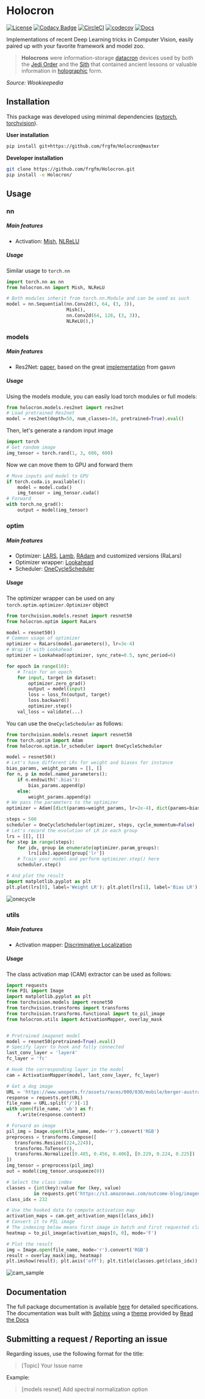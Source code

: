 # Holocron

[![License](https://img.shields.io/badge/License-MIT-brightgreen.svg)](LICENSE) [![Codacy Badge](https://api.codacy.com/project/badge/Grade/5713eafaf8074e27a4013dbfcfad9d69)](https://www.codacy.com/manual/fg/Holocron?utm_source=github.com&amp;utm_medium=referral&amp;utm_content=frgfm/Holocron&amp;utm_campaign=Badge_Grade) [![CircleCI](https://circleci.com/gh/frgfm/Holocron.svg?style=shield)](https://circleci.com/gh/frgfm/Holocron) [![codecov](https://codecov.io/gh/frgfm/Holocron/branch/master/graph/badge.svg)](https://codecov.io/gh/frgfm/Holocron) [![Docs](https://img.shields.io/badge/docs-available-blue.svg)](https://frgfm.github.io/Holocron)

Implementations of recent Deep Learning tricks in Computer Vision, easily paired up with your favorite framework and model zoo.

> **Holocrons** were information-storage [datacron](https://starwars.fandom.com/wiki/Datacron) devices used by both the [Jedi Order](https://starwars.fandom.com/wiki/Jedi_Order) and the [Sith](https://starwars.fandom.com/wiki/Sith) that contained ancient lessons or valuable information in [holographic](https://starwars.fandom.com/wiki/Hologram) form.

*Source: Wookieepedia*



## Installation

This package was developed using minimal dependencies ([pytorch](https://github.com/pytorch/pytorch), [torchvision](https://github.com/pytorch/vision)). 

**User installation**

```bash
pip install git+https://github.com/frgfm/Holocron@master
```

**Developer installation**

```bash
git clone https://github.com/frgfm/Holocron.git
pip install -e Holocron/
```



## Usage

### nn

##### Main features

- Activation: [Mish](https://arxiv.org/abs/1908.08681), [NLReLU](https://arxiv.org/abs/1908.03682)

##### Usage

Similar usage to  `torch.nn`

```python
import torch.nn as nn
from holocron.nn import Mish, NLReLU

# Both modules inherit from torch.nn.Module and can be used as such
model = nn.Sequential(nn.Conv2d(3, 64, (3, 3)),
                      Mish(),
                      nn.Conv2d(64, 128, (3, 3)),
                      NLReLU(),)
```



### models

##### Main features

- Res2Net: [paper](https://arxiv.org/abs/1904.01169), based on the great [implementation](https://github.com/gasvn/Res2Net) from gasvn

##### Usage

Using the models module, you can easily load torch modules or full models:

```python
from holocron.models.res2net import res2net
# Load pretrained Res2net
model = res2net(depth=50, num_classes=10, pretrained=True).eval()
```

Then, let's generate a random input image

```python
import torch
# Get random image
img_tensor = torch.rand(1, 3, 600, 600) 
```

Now we can move them to GPU and forward them

```python
# Move inputs and model to GPU
if torch.cuda.is_available():
    model = model.cuda()
    img_tensor = img_tensor.cuda()
# Forward
with torch.no_grad():
    output = model(img_tensor)
```



### optim

##### Main features

- Optimizer: [LARS](https://arxiv.org/abs/1708.03888), [Lamb](https://arxiv.org/abs/1904.00962), [RAdam](https://arxiv.org/abs/1908.03265) and customized versions (RaLars)
- Optimizer wrapper: [Lookahead](https://arxiv.org/abs/1907.08610)
- Scheduler: [OneCycleScheduler](https://arxiv.org/abs/1803.09820)

##### Usage

The optimizer wrapper can be used on any `torch.optim.optimizer.Optimizer` object 

```python
from torchvision.models.resnet import resnet50
from holocron.optim import RaLars

model = resnet50()
# Common usage of optimizer
optimizer = RaLars(model.parameters(), lr=3e-4)
# Wrap it with Lookahead
optimizer = Lookahead(optimizer, sync_rate=0.5, sync_period=6)

for epoch in range(10):
    # Train for an epoch
    for input, target in dataset:
        optimizer.zero_grad()
        output = model(input)
        loss = loss_fn(output, target)
        loss.backward()
        optimizer.step()
    val_loss = validate(...)
```



You can use the `OneCycleScheduler` as follows:

```python
from torchvision.models.resnet import resnet50
from torch.optim import Adam
from holocron.optim.lr_scheduler import OneCycleScheduler

model = resnet50()
# Let's have different LRs for weight and biases for instance
bias_params, weight_params = [], []
for n, p in model.named_parameters():
	if n.endswith('.bias'):
		bias_params.append(p)
    else:
    	weight_params.append(p)
# We pass the parameters to the optimizer
optimizer = Adam([dict(params=weight_params, lr=2e-4), dict(params=bias_params, lr=1e-4)])

steps = 500
scheduler = OneCycleScheduler(optimizer, steps, cycle_momentum=False)
# Let's record the evolution of LR in each group
lrs = [[], []]
for step in range(steps):
	for idx, group in enumerate(optimizer.param_groups):
		lrs[idx].append(group['lr'])
	# Train your model and perform optimizer.step() here
	scheduler.step()

# And plot the result
import matplotlib.pyplot as plt
plt.plot(lrs[0], label='Weight LR'); plt.plot(lrs[1], label='Bias LR'); plt.legend(); plt.show()
```

![onecycle](static/images/onecycle.png)



### utils

##### Main features

- Activation mapper: [Discriminative Localization](https://arxiv.org/abs/1512.04150) 

##### Usage

The class activation map (CAM) extractor can be used as follows: 

```python
import requests
from PIL import Image
import matplotlib.pyplot as plt
from torchvision.models import resnet50
from torchvision.transforms import transforms
from torchvision.transforms.functional import to_pil_image
from holocron.utils import ActivationMapper, overlay_mask


# Pretrained imagenet model
model = resnet50(pretrained=True).eval()
# Specify layer to hook and fully connected
last_conv_layer = 'layer4'
fc_layer = 'fc'

# Hook the corresponding layer in the model
cam = ActivationMapper(model, last_conv_layer, fc_layer)

# Get a dog image
URL = 'https://www.woopets.fr/assets/races/000/030/mobile/berger-australien.jpg'
response = requests.get(URL)
file_name = URL.split('/')[-1]
with open(file_name, 'wb') as f:
    f.write(response.content)

# Forward an image
pil_img = Image.open(file_name, mode='r').convert('RGB')
preprocess = transforms.Compose([
   transforms.Resize((224,224)),
   transforms.ToTensor(),
   transforms.Normalize([0.485, 0.456, 0.406], [0.229, 0.224, 0.225])
])
img_tensor = preprocess(pil_img)
out = model(img_tensor.unsqueeze(0))

# Select the class index
classes = {int(key):value for (key, value)
          in requests.get('https://s3.amazonaws.com/outcome-blog/imagenet/labels.json').json().items()}
class_idx = 232

# Use the hooked data to compute activation map
activation_maps = cam.get_activation_maps([class_idx])
# Convert it to PIL image
# The indexing below means first image in batch and first requested class
heatmap = to_pil_image(activation_maps[0, 0], mode='F')

# Plot the result
img = Image.open(file_name, mode='r').convert('RGB')
result = overlay_mask(img, heatmap)
plt.imshow(result); plt.axis('off'); plt.title(classes.get(class_idx)); plt.tight_layout; plt.show()
```

![cam_sample](static/images/cam_sample.png)



## Documentation

The full package documentation is available [here](<https://frgfm.github.io/Holocron/>) for detailed specifications. The documentation was built with [Sphinx](sphinx-doc.org) using a [theme](github.com/readthedocs/sphinx_rtd_theme) provided by [Read the Docs](readthedocs.org) 



## Submitting a request / Reporting an issue

Regarding issues, use the following format for the title:

> [Topic] Your Issue name

Example:

> [models resnet] Add spectral normalization option